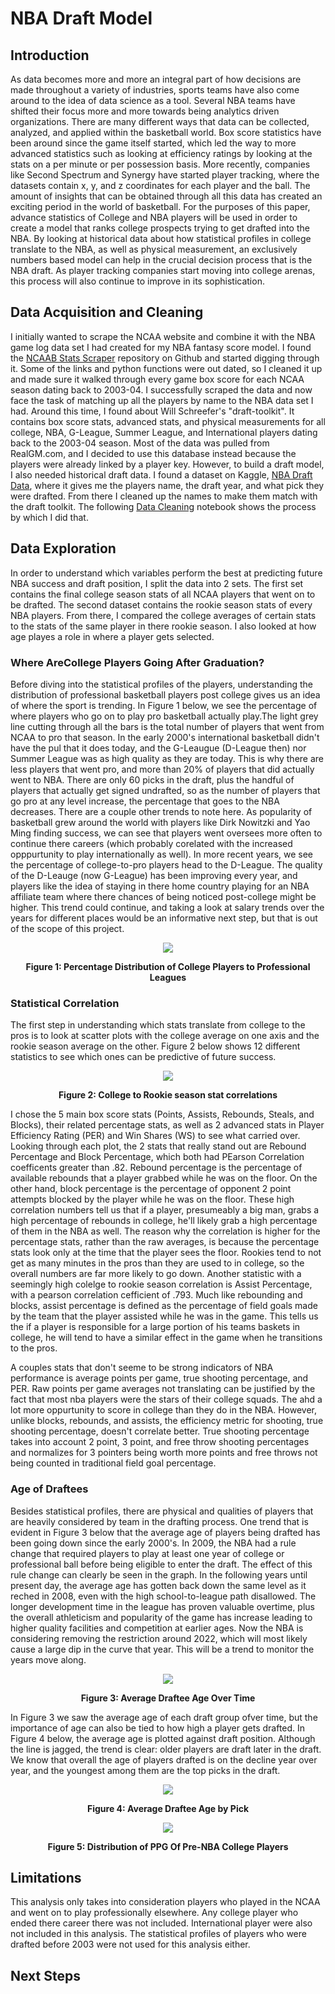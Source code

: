 # NBA Draft Model
## Introduction

As data becomes more and more an integral part of how decisions are made throughout a variety of industries, sports teams have also come around to the idea of data science as a tool. Several NBA teams have shifted their focus more and more towards being analytics driven organizations. There are many different ways that data can be collected, analyzed, and applied within the basketball world. Box score statistics have been around since the game itself started, which led the way to more advanced statistics such as looking at efficiency ratings by looking at the stats on a per minute or per possession basis. More recently, companies like Second Spectrum and Synergy have started player tracking, where the datasets contain x, y, and z coordinates for each player and the ball. The amount of insights that can be obtained through all this data has created an exciting period in the world of basketball.
For the purposes of this paper, advance statistics of College and NBA players will be used in order to create a model that ranks college prospects trying to get drafted into the NBA. By looking at historical data about how statistical profiles in college translate to the NBA, as well as physical measurement, an exclusively numbers based model can help in the crucial decision process that is the NBA draft. As player tracking companies start moving into college arenas, this process will also continue to improve in its sophistication.

## Data Acquisition and Cleaning
I initially wanted to scrape the NCAA website and combine it with the NBA game log data set I had created for my NBA fantasy score model. I found the [NCAAB Stats Scraper](https://github.com/rodzam/ncaab-stats-scraper) repository on Github and started digging through it.  Some of the links and python functions were out dated, so I cleaned it up and made sure it walked through every game box score for each NCAA season dating back to 2003-04. I successfully scraped the data and now face the task of matching up all the players by name to the NBA data set I had.
Around this time, I found about Will Schreefer's "draft-toolkit". It contains box score stats, advanced stats, and physical measurements  for all college, NBA, G-League, Summer League, and International players dating back to the 2003-04 season. Most of the data was pulled from RealGM.com, and I decided to use this database instead because the players were already linked by a player key. However, to build a draft model, I also needed historical draft data. I found a dataset on Kaggle, [NBA Draft Data](https://www.kaggle.com/pmp5kh/nba-draft-19802017), where it gives me the players name, the draft year, and what pick they were drafted. From there I cleaned up the names to make them match with the draft toolkit. The following [Data Cleaning](https://github.com/KaanME/NBA-Draft-Model/blob/master/data_cleaning.py) notebook shows the process by which I did that.

## Data Exploration
In order to understand which variables perform the best at predicting future NBA success and draft position, I split the data into 2 sets. The first set contains the final college season stats of all NCAA players that went on to be drafted. The second dataset contains the rookie season stats of every NBA players. From there, I compared the college averages of certain stats to the stats of the same player in there rookie season. I also looked at how age playes a role in where a player gets selected. 

### Where AreCollege Players Going After Graduation?

Before diving into the statistical profiles of the players, understanding the distribution of professional basketball players post college gives us an idea of where the sport is trending. In Figure 1 below, we see the percentage of where players who go on to play pro basketball actually play.The light grey line cutting through all the bars is the total number of players that went from NCAA to pro that  season. In the early 2000's international basketball didn't have the pul that it does today, and the G-Leaugue (D-League then) nor Summer League was as high quality as they are today. This is why there are less players that went pro, and more than 20% of players that did actually went to NBA. There are only 60 picks in the draft, plus the handful of players that actually get signed undrafted, so as the number of players that go pro at any level increase, the percentage that goes to the NBA decreases. There are a couple other trends to note here. As popularity of basketball grew around the world with players like Dirk Nowitzki and Yao Ming finding success, we can see that players went oversees more often to continue there careers (which probably corelated with the increased opppurtunity to play internationally as well). In more recent years, we see the percentage of college-to-pro players head to the D-League. The quality of the D-Leauge (now G-League) has been improving every year, and players like the idea of staying in there home country playing for an NBA affiliate team where there chances of being noticed post-college might be higher. This trend could continue, and taking a look at salary trends over the years for different places would be an informative next step, but that is out of the scope of this project.

<p align="center"> 
<img src="/assets/PctdPro.png">
<p align="center"><b> Figure 1: Percentage Distribution of College Players to Professional Leagues </b>
</p>


### Statistical Correlation
The first step in understanding which stats translate from college to the pros is to look at scatter plots with the college average on one axis and the rookie season average on the other. Figure 2 below shows 12 different statistics to see which ones can be predictive of future success.


<p align="center"> 
<img src="/assets/StatCorreletions.png">
<p align="center"><b> Figure 2: College to Rookie season stat correlations</b>
</p>

I chose the 5 main box score stats (Points, Assists, Rebounds, Steals, and Blocks), their related percentage stats, as well as 2 advanced stats in Player Efficiency Rating (PER) and Win Shares (WS) to see what carried over. Looking through each plot, the 2 stats that really stand out are Rebound Percentage and Block Percentage, which both had PEarson Correlation coefficents greater than .82. Rebound percentage is the percentage of available rebounds that a player grabbed while he was on the floor. On the other hand, block percentage is the percentage of opponent 2 point attempts blocked by the player while he was on the floor. These high correlation numbers tell us that if a player, presumeably a big man, grabs a high percentage of rebounds in college, he'll likely grab a high percentage of them in the NBA as well. The reason why the correlation is higher for the percentage stats, rather than the raw averages, is because the percentage stats look only at the time that the player sees the floor. Rookies tend to not get as many minutes in the pros than they are used to in college, so the overall numbers are far more likely to go down. 
Another statistic with a seemingly high colelge to rookie season correlation is Assist Percentage, with a pearson correlation cefficient of .793. Much like rebounding and blocks, assist percentage is defined as the percentage of field goals made by the team that the player assisted while he was in the game. This tells us the if a player is responsible for a large portion of his teams baskets in college, he will tend to have a similar effect in the game when he transitions to the pros. 

A couples stats that don't seeme to be strong indicators of NBA performance is average points per game, true shooting percentage, and PER. Raw points per game averages not translating can be justified by the fact that most nba players were the stars of their college squads. The ahd a lot more oppurtunity to score in college than they do in the NBA. However, unlike blocks, rebounds, and assists, the efficiency metric for shooting, true shooting percentage, doesn't correlate better. True shooting percentage takes into account 2 point, 3 point, and free throw shooting percentages and normalizes for 3 pointers being worth more points and free throws not being counted in traditional field goal percentage. 

### Age of Draftees

Besides statistical profiles, there are physical and qualities of players that are heavily considered by team in the drafting process. One trend that is evident in Figure 3 below that the average age of players being drafted has been going down since the early 2000's. In 2009, the NBA had a rule change that required players to play at least one year of college or professional ball before being eligible to enter the draft. The effect of this rule change can clearly be seen in the graph. In the following years until present day, the average age has gotten back down the same level as it reched in 2008, even with the high school-to-league path disallowed. The longer development time in the league has proven valuable overtime, plus the overall athleticism and popularity of the game has increase leading to higher quality facilities and competition at earlier ages. Now the NBA is considering removing the restriction around 2022, which will most likely cause a large dip in the curve that year. This will be a trend to monitor the years move along.

<p align="center"> 
<img src="/assets/draftAgeOverTime.png">
<p align="center"><b> Figure 3: Average Draftee Age Over Time </b>
</p>

In Figure 3 we saw the average age of each draft group ofver time, but the importance of age can also be tied to how high a player gets drafted. In Figure 4 below, the average age is plotted against draft position. Although the line is jagged, the trend is clear: older players are draft later in the draft. We know that overall the age of players drafted is on the decline year over year, and the youngest among them are the top picks in the draft. 

<p align="center"> 
<img src="/assets/AgeByDraftPick.png">
<p align="center"><b> Figure 4: Average Draftee Age by Pick </b>
</p>

<p align="center"> 
<img src="/assets/CollegePtsSpread.png">
<p align="center"><b> Figure 5: Distribution of PPG Of Pre-NBA College Players </b>
</p>


## Limitations 

This analysis only takes into consideration players who played in the NCAA and went on to play professionally elsewhere. Any college player who ended there career there was not included. International player were also not included in this analysis. The statistical profiles of players who were drafted before 2003 were not used for this analysis either. 

## Next Steps




